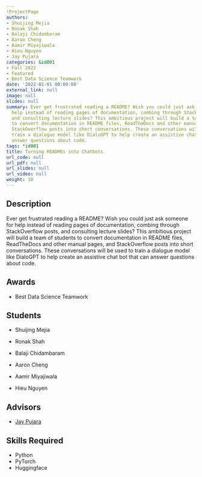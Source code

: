 ```yaml
---
!ProjectPage
authors:
- Shuijing Mejia
- Ronak Shah
- Balaji Chidambaram
- Aaron Cheng
- Aamir Miyajiwala
- Hieu Nguyen
- Jay Pujara
categories: &id001
- Fall 2022
- Featured
- Best Data Science Teamwork
date: '2022-01-01 00:00:00'
external_link: null
image: null
slides: null
summary: Ever get frustrated reading a README? Wish you could just ask someone for
  help instead of reading pages of documentation, combing through StackOverflow posts,
  and consulting lecture slides? This ambitious project will build a team of students
  to convert documentation in README files, ReadTheDocs and other manual pages, and
  StackOverflow posts into short conversations. These conversations will be used to
  train a dialogue model like DialoGPT to help create an assistive chat bot that can
  answer questions about code.
tags: *id001
title: Turning READMEs into Chatbots
url_code: null
url_pdf: null
url_slides: null
url_video: null
weight: 10
---
```

## Description

Ever get frustrated reading a README? Wish you could just ask someone for help instead of reading pages of documentation, combing through StackOverflow posts, and consulting lecture slides? This ambitious project will build a team of students to convert documentation in README files, ReadTheDocs and other manual pages, and StackOverflow posts into short conversations. These conversations will be used to train a dialogue model like DialoGPT to help create an assistive chat bot that can answer questions about code.



## Awards
* Best Data Science Teamwork





## Students

* Shuijing Mejia

* Ronak Shah

* Balaji Chidambaram

* Aaron Cheng

* Aamir Miyajiwala

* Hieu Nguyen

## Advisors

* [Jay Pujara](../../../author/jay-pujara)

## Skills Required


* Python
* PyTorch
* Huggingface